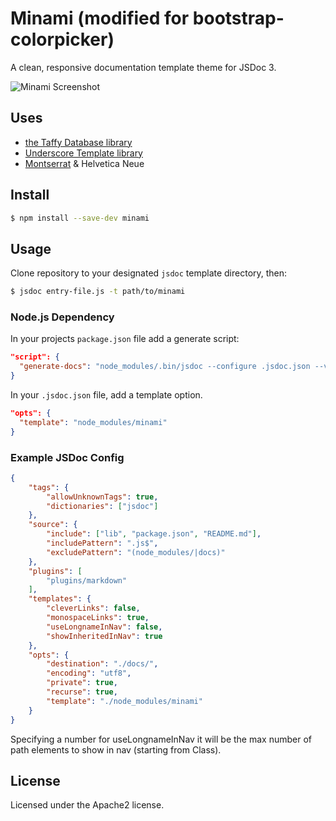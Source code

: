 # Minami (modified for bootstrap-colorpicker)

A clean, responsive documentation template theme for JSDoc 3.

![Minami Screenshot](i.imgur.com/rPCIFqT.png)


## Uses

- [the Taffy Database library](taffydb.com/)
- [Underscore Template library](underscorejs.org/#template)
- [Montserrat](fonts.google.com/specimen/Montserrat) & Helvetica Neue


## Install

```bash
$ npm install --save-dev minami
```


## Usage

Clone repository to your designated `jsdoc` template directory, then:

```bash
$ jsdoc entry-file.js -t path/to/minami
```


### Node.js Dependency

In your projects `package.json` file add a generate script:

```json
"script": {
  "generate-docs": "node_modules/.bin/jsdoc --configure .jsdoc.json --verbose"
}
```

In your `.jsdoc.json` file, add a template option.

```json
"opts": {
  "template": "node_modules/minami"
}
```


### Example JSDoc Config

```json
{
    "tags": {
        "allowUnknownTags": true,
        "dictionaries": ["jsdoc"]
    },
    "source": {
        "include": ["lib", "package.json", "README.md"],
        "includePattern": ".js$",
        "excludePattern": "(node_modules/|docs)"
    },
    "plugins": [
        "plugins/markdown"
    ],
    "templates": {
        "cleverLinks": false,
        "monospaceLinks": true,
        "useLongnameInNav": false,
        "showInheritedInNav": true
    },
    "opts": {
        "destination": "./docs/",
        "encoding": "utf8",
        "private": true,
        "recurse": true,
        "template": "./node_modules/minami"
    }
}
```

Specifying a number for useLongnameInNav it will be the max number of path elements to show in nav (starting from Class).


## License

Licensed under the Apache2 license.
